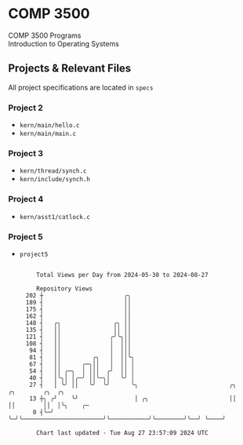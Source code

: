 # COMP 3500
COMP 3500 Programs  
Introduction to Operating Systems  
## Projects & Relevant Files
All project specifications are located in `specs`
### Project 2
- `kern/main/hello.c`
- `kern/main/main.c`
### Project 3
- `kern/thread/synch.c`
- `kern/include/synch.h`
### Project 4
- `kern/asst1/catlock.c`
### Project 5
- `project5`

```

        Total Views per Day from 2024-05-30 to 2024-08-27

        Repository Views
     202 ┼                       ╭╮
     189 ┤                       ││
     175 ┤                       ││
     162 ┤                       ││
     148 ┤   ╭╮               ╭╮ ││
     135 ┤   ││               ││ ││
     121 ┤   ││              ╭╯╰╮││
     108 ┤   ││              │  │││
      94 ┤   ││              │  │││
      81 ┤   ││         ╭╮   │  ││╰╮
      67 ┤   ││      ╭─╮││   │  ││ │
      54 ┤   ││ ╭─╮  │ │││  ╭╯  ││ │
      40 ┤   │╰╮│ │╭─╯ ││╰─╮│   ╰╯ │
      27 ┤   │ ╰╯ ││   ╰╯  ╰╯      ╰╮                          ╭╮           ╭╮        ╭╮  ╭╮
      13 ┼╮ ╭╯    ╰╯                │ ╭╮                       ││           ││        ││  │╰╮    ╭─
       0 ┤╰─╯                       ╰─╯╰───────────────────────╯╰───────────╯╰────────╯╰──╯ ╰────╯

        Chart last updated - Tue Aug 27 23:57:09 2024 UTC
        
```
